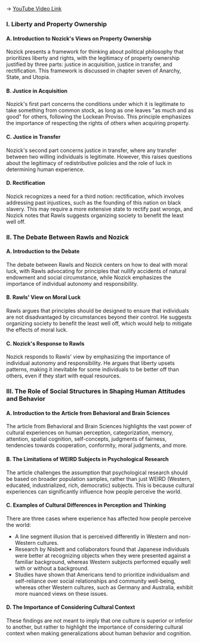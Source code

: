 -> [YouTube Video Link](https://www.youtube.com/watch?v=9T2nD6I2DzA&list=PL3F6BC200B2930084&index=23&pp=iAQB)

### I. Liberty and Property Ownership
#### A. Introduction to Nozick's Views on Property Ownership

Nozick presents a framework for thinking about political philosophy that prioritizes liberty and rights, with the legitimacy of property ownership justified by three parts: justice in acquisition, justice in transfer, and rectification. This framework is discussed in chapter seven of Anarchy, State, and Utopia.

#### B. Justice in Acquisition

Nozick's first part concerns the conditions under which it is legitimate to take something from common stock, as long as one leaves "as much and as good" for others, following the Lockean Proviso. This principle emphasizes the importance of respecting the rights of others when acquiring property.

#### C. Justice in Transfer

Nozick's second part concerns justice in transfer, where any transfer between two willing individuals is legitimate. However, this raises questions about the legitimacy of redistributive policies and the role of luck in determining human experience.

#### D. Rectification

Nozick recognizes a need for a third notion: rectification, which involves addressing past injustices, such as the founding of this nation on black slavery. This may require a more extensive state to rectify past wrongs, and Nozick notes that Rawls suggests organizing society to benefit the least well off.

### II. The Debate Between Rawls and Nozick
#### A. Introduction to the Debate

The debate between Rawls and Nozick centers on how to deal with moral luck, with Rawls advocating for principles that nullify accidents of natural endowment and social circumstance, while Nozick emphasizes the importance of individual autonomy and responsibility.

#### B. Rawls' View on Moral Luck

Rawls argues that principles should be designed to ensure that individuals are not disadvantaged by circumstances beyond their control. He suggests organizing society to benefit the least well off, which would help to mitigate the effects of moral luck.

#### C. Nozick's Response to Rawls

Nozick responds to Rawls' view by emphasizing the importance of individual autonomy and responsibility. He argues that liberty upsets patterns, making it inevitable for some individuals to be better off than others, even if they start with equal resources.

### III. The Role of Social Structures in Shaping Human Attitudes and Behavior
#### A. Introduction to the Article from Behavioral and Brain Sciences

The article from Behavioral and Brain Sciences highlights the vast power of cultural experiences on human perception, categorization, memory, attention, spatial cognition, self-concepts, judgments of fairness, tendencies towards cooperation, conformity, moral judgments, and more.

#### B. The Limitations of WEIRD Subjects in Psychological Research

The article challenges the assumption that psychological research should be based on broader population samples, rather than just WEIRD (Western, educated, industrialized, rich, democratic) subjects. This is because cultural experiences can significantly influence how people perceive the world.

#### C. Examples of Cultural Differences in Perception and Thinking

There are three cases where experience has affected how people perceive the world:

*   A line segment illusion that is perceived differently in Western and non-Western cultures.
*   Research by Nisbett and collaborators found that Japanese individuals were better at recognizing objects when they were presented against a familiar background, whereas Western subjects performed equally well with or without a background.
*   Studies have shown that Americans tend to prioritize individualism and self-reliance over social relationships and community well-being, whereas other Western cultures, such as Germany and Australia, exhibit more nuanced views on these issues.

#### D. The Importance of Considering Cultural Context

These findings are not meant to imply that one culture is superior or inferior to another, but rather to highlight the importance of considering cultural context when making generalizations about human behavior and cognition.